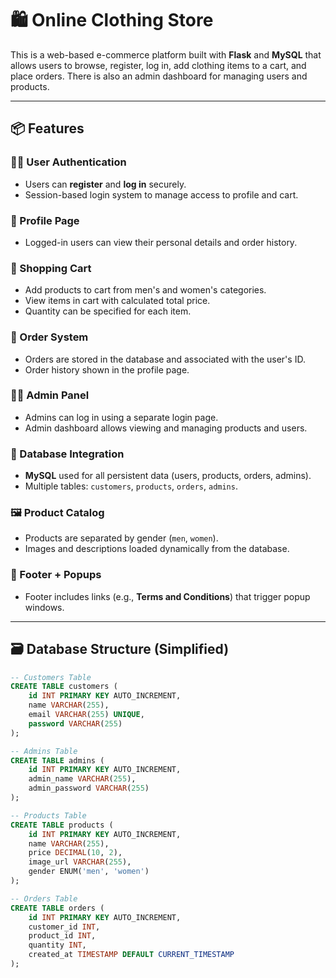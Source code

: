 # 🛍️ Online Clothing Store

This is a web-based e-commerce platform built with **Flask** and **MySQL** that allows users to browse, register, log in, add clothing items to a cart, and place orders. There is also an admin dashboard for managing users and products.

---

## 📦 Features

### 🧍‍♀️ User Authentication
- Users can **register** and **log in** securely.
- Session-based login system to manage access to profile and cart.

### 📄 Profile Page
- Logged-in users can view their personal details and order history.

### 🛒 Shopping Cart
- Add products to cart from men's and women's categories.
- View items in cart with calculated total price.
- Quantity can be specified for each item.

### 🧾 Order System
- Orders are stored in the database and associated with the user's ID.
- Order history shown in the profile page.

### 🧑‍💼 Admin Panel
- Admins can log in using a separate login page.
- Admin dashboard allows viewing and managing products and users.

### 🧮 Database Integration
- **MySQL** used for all persistent data (users, products, orders, admins).
- Multiple tables: `customers`, `products`, `orders`, `admins`.

### 🖼️ Product Catalog
- Products are separated by gender (`men`, `women`).
- Images and descriptions loaded dynamically from the database.

### 📄 Footer + Popups
- Footer includes links (e.g., **Terms and Conditions**) that trigger popup windows.

---

## 🗃️ Database Structure (Simplified)

```sql
-- Customers Table
CREATE TABLE customers (
    id INT PRIMARY KEY AUTO_INCREMENT,
    name VARCHAR(255),
    email VARCHAR(255) UNIQUE,
    password VARCHAR(255)
);

-- Admins Table
CREATE TABLE admins (
    id INT PRIMARY KEY AUTO_INCREMENT,
    admin_name VARCHAR(255),
    admin_password VARCHAR(255)
);

-- Products Table
CREATE TABLE products (
    id INT PRIMARY KEY AUTO_INCREMENT,
    name VARCHAR(255),
    price DECIMAL(10, 2),
    image_url VARCHAR(255),
    gender ENUM('men', 'women')
);

-- Orders Table
CREATE TABLE orders (
    id INT PRIMARY KEY AUTO_INCREMENT,
    customer_id INT,
    product_id INT,
    quantity INT,
    created_at TIMESTAMP DEFAULT CURRENT_TIMESTAMP
);
